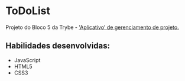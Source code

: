 # ToDoList
Projeto do Bloco 5 da Trybe - <a href="https://luishsk93.github.io/Trybe-ToDoList/">'Aplicativo' de gerenciamento de projeto.</a>

## Habilidades desenvolvidas:
<ul>
<li>JavaScript</li>
<li>HTML5</li>
<li>CSS3</li>
</ul>
